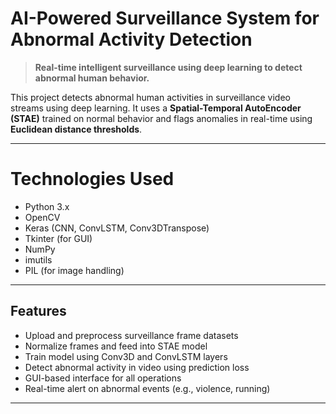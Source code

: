 # AI-Powered Surveillance System for Abnormal Activity Detection

> **Real-time intelligent surveillance using deep learning to detect abnormal human behavior.**

This project detects abnormal human activities in surveillance video streams using deep learning. 
It uses a **Spatial-Temporal AutoEncoder (STAE)** trained on normal behavior and flags anomalies 
in real-time using **Euclidean distance thresholds**.

---

# Technologies Used

- Python 3.x
- OpenCV
- Keras (CNN, ConvLSTM, Conv3DTranspose)
- Tkinter (for GUI)
- NumPy
- imutils
- PIL (for image handling)

---

## Features

- Upload and preprocess surveillance frame datasets
- Normalize frames and feed into STAE model
- Train model using Conv3D and ConvLSTM layers
- Detect abnormal activity in video using prediction loss
- GUI-based interface for all operations
- Real-time alert on abnormal events (e.g., violence, running)

---
